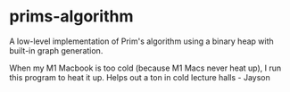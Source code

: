 # prims-algorithm
A low-level implementation of Prim's algorithm using a binary heap with built-in graph generation.


When my M1 Macbook is too cold (because M1 Macs never heat up), I run this program to heat it up. Helps out a ton in cold lecture halls - Jayson
